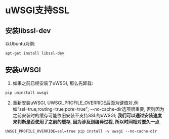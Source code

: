 # uWSGI支持SSL

## 安装libssl-dev

以Ubuntu为例:
```
apt-get install libssl-dev
```

## 安装uWSGI

1. 如果之前已经安装了uWSGI, 那么先卸载:

```
pip uninstall uwsgi
```

2. 重新安装uWSGI, UWSGI_PROFILE_OVERRIDE后面为键值对,例如"ssl=true;routing=true;pcre=true"; --no-cache-dir选项很重要, 否则因为之前安装时的缓存可能依旧安装不支持SSL的uWSGI;
**我们可以通过安装速度来判断是否使用了之前的缓存, 因为涉及到编译过程, 所以时间相对要久一点**
```
UWSGI_PROFILE_OVERRIDE=ssl=true pip install -v uwsgi --no-cache-dir
```